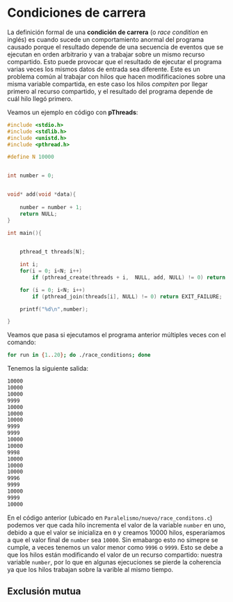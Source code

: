 # Condiciones de carrera

La definición formal de una **condición de carrera** (o *race condition* en inglés) es cuando sucede un comportamiento anormal del programa causado porque el resultado depende de una secuencia de eventos que se ejecutan en orden arbitrario y van a trabajar sobre un mismo recurso compartido. Esto puede provocar que el resultado de ejecutar el programa varias veces los mismos  datos de entrada sea diferente. Este es un problema común al trabajar con hilos que hacen modifificaciones sobre una misma variable compartida, en este caso los hilos *compiten* por llegar primero al recurso compartido, y el resultado del programa depende de cuál hilo llegó primero. 

Veamos un ejemplo en código con **pThreads**:


```c
#include <stdio.h>
#include <stdlib.h>
#include <unistd.h>
#include <pthread.h>

#define N 10000


int number = 0;


void* add(void *data){
    
    number = number + 1;
    return NULL;
}

int main(){
    

    pthread_t threads[N];

    int i;
    for(i = 0; i<N; i++)
        if (pthread_create(threads + i,  NULL, add, NULL) != 0) return EXIT_FAILURE;

    for (i = 0; i<N; i++)
        if (pthread_join(threads[i], NULL) != 0) return EXIT_FAILURE;

    printf("%d\n",number);

}
```

Veamos que pasa si ejecutamos el programa anterior múltiples veces con el comando:

```sh
for run in {1..20}; do ./race_conditions; done
```
Tenemos la siguiente salida:

```sh
10000
10000
10000
9999
10000
10000
10000
9999
9999
10000
10000
9998
10000
10000
10000
9996
9999
10000
9999
10000
```

En el código anterior (ubicado en `Paralelismo/nuevo/race_conditons.c`) podemos ver que cada hilo incrementa el valor de la variable `number` en uno, debido a que el valor se inicializa en `0` y creamos 10000 hilos, esperaríamos a que el valor final de `number` sea `10000`. Sin emabargo esto no simepre se cumple, a veces tenemos un valor menor como `9996` o `9999`. Esto se debe a que los hilos están modificando el valor de un recurso compartido: nuestra variable `number`, por lo que en algunas ejecuciones se pierde la coherencia ya que los hilos trabajan sobre la varible al mismo tiempo.

## Exclusión mutua

